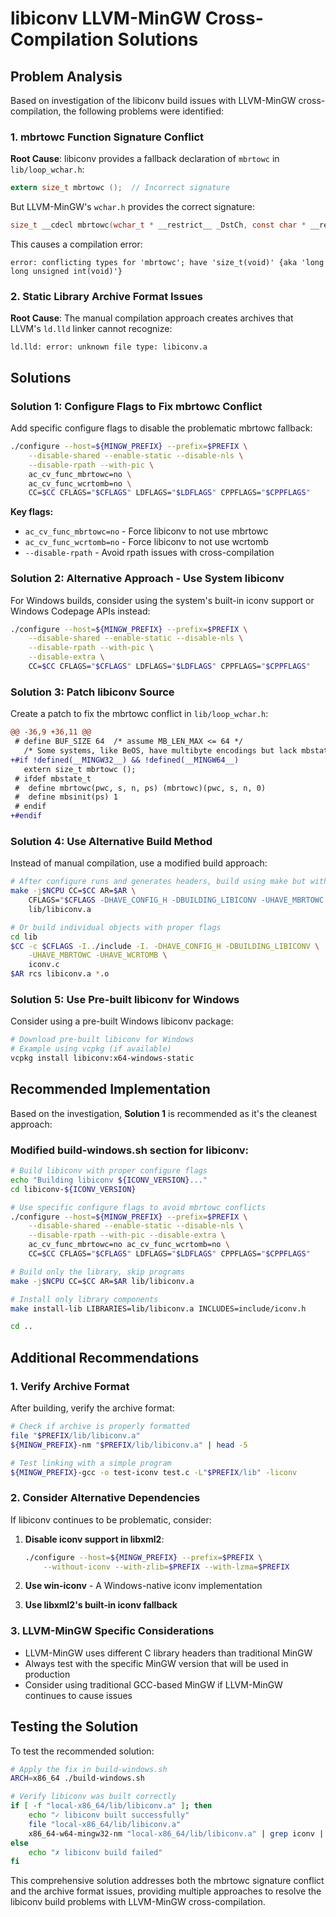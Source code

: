 # libiconv LLVM-MinGW Cross-Compilation Solutions

## Problem Analysis

Based on investigation of the libiconv build issues with LLVM-MinGW cross-compilation, the following problems were identified:

### 1. mbrtowc Function Signature Conflict

**Root Cause**: libiconv provides a fallback declaration of `mbrtowc` in `lib/loop_wchar.h`:
```c
extern size_t mbrtowc ();  // Incorrect signature
```

But LLVM-MinGW's `wchar.h` provides the correct signature:
```c
size_t __cdecl mbrtowc(wchar_t * __restrict__ _DstCh, const char * __restrict__ _SrcCh, size_t _SizeInBytes, mbstate_t * __restrict__ _State);
```

This causes a compilation error:
```
error: conflicting types for 'mbrtowc'; have 'size_t(void)' {aka 'long long unsigned int(void)'}
```

### 2. Static Library Archive Format Issues

**Root Cause**: The manual compilation approach creates archives that LLVM's `ld.lld` linker cannot recognize:
```
ld.lld: error: unknown file type: libiconv.a
```

## Solutions

### Solution 1: Configure Flags to Fix mbrtowc Conflict

Add specific configure flags to disable the problematic mbrtowc fallback:

```bash
./configure --host=${MINGW_PREFIX} --prefix=$PREFIX \
    --disable-shared --enable-static --disable-nls \
    --disable-rpath --with-pic \
    ac_cv_func_mbrtowc=no \
    ac_cv_func_wcrtomb=no \
    CC=$CC CFLAGS="$CFLAGS" LDFLAGS="$LDFLAGS" CPPFLAGS="$CPPFLAGS"
```

**Key flags:**
- `ac_cv_func_mbrtowc=no` - Force libiconv to not use mbrtowc
- `ac_cv_func_wcrtomb=no` - Force libiconv to not use wcrtomb
- `--disable-rpath` - Avoid rpath issues with cross-compilation

### Solution 2: Alternative Approach - Use System libiconv

For Windows builds, consider using the system's built-in iconv support or Windows Codepage APIs instead:

```bash
./configure --host=${MINGW_PREFIX} --prefix=$PREFIX \
    --disable-shared --enable-static --disable-nls \
    --disable-rpath --with-pic \
    --disable-extra \
    CC=$CC CFLAGS="$CFLAGS" LDFLAGS="$LDFLAGS" CPPFLAGS="$CPPFLAGS"
```

### Solution 3: Patch libiconv Source

Create a patch to fix the mbrtowc conflict in `lib/loop_wchar.h`:

```diff
@@ -36,9 +36,11 @@
 # define BUF_SIZE 64  /* assume MB_LEN_MAX <= 64 */
   /* Some systems, like BeOS, have multibyte encodings but lack mbstate_t.  */
+#if !defined(__MINGW32__) && !defined(__MINGW64__)
   extern size_t mbrtowc ();
 # ifdef mbstate_t
 #  define mbrtowc(pwc, s, n, ps) (mbrtowc)(pwc, s, n, 0)
 #  define mbsinit(ps) 1
 # endif
+#endif
```

### Solution 4: Use Alternative Build Method

Instead of manual compilation, use a modified build approach:

```bash
# After configure runs and generates headers, build using make but with modifications
make -j$NCPU CC=$CC AR=$AR \
    CFLAGS="$CFLAGS -DHAVE_CONFIG_H -DBUILDING_LIBICONV -UHAVE_MBRTOWC -UHAVE_WCRTOMB" \
    lib/libiconv.a

# Or build individual objects with proper flags
cd lib
$CC -c $CFLAGS -I../include -I. -DHAVE_CONFIG_H -DBUILDING_LIBICONV \
    -UHAVE_MBRTOWC -UHAVE_WCRTOMB \
    iconv.c
$AR rcs libiconv.a *.o
```

### Solution 5: Use Pre-built libiconv for Windows

Consider using a pre-built Windows libiconv package:

```bash
# Download pre-built libiconv for Windows
# Example using vcpkg (if available)
vcpkg install libiconv:x64-windows-static
```

## Recommended Implementation

Based on the investigation, **Solution 1** is recommended as it's the cleanest approach:

### Modified build-windows.sh section for libiconv:

```bash
# Build libiconv with proper configure flags
echo "Building libiconv ${ICONV_VERSION}..."
cd libiconv-${ICONV_VERSION}

# Use specific configure flags to avoid mbrtowc conflicts
./configure --host=${MINGW_PREFIX} --prefix=$PREFIX \
    --disable-shared --enable-static --disable-nls \
    --disable-rpath --with-pic --disable-extra \
    ac_cv_func_mbrtowc=no ac_cv_func_wcrtomb=no \
    CC=$CC CFLAGS="$CFLAGS" LDFLAGS="$LDFLAGS" CPPFLAGS="$CPPFLAGS"

# Build only the library, skip programs
make -j$NCPU CC=$CC AR=$AR lib/libiconv.a

# Install only library components
make install-lib LIBRARIES=lib/libiconv.a INCLUDES=include/iconv.h

cd ..
```

## Additional Recommendations

### 1. Verify Archive Format

After building, verify the archive format:

```bash
# Check if archive is properly formatted
file "$PREFIX/lib/libiconv.a"
${MINGW_PREFIX}-nm "$PREFIX/lib/libiconv.a" | head -5

# Test linking with a simple program
${MINGW_PREFIX}-gcc -o test-iconv test.c -L"$PREFIX/lib" -liconv
```

### 2. Consider Alternative Dependencies

If libiconv continues to be problematic, consider:

1. **Disable iconv support in libxml2**:
   ```bash
   ./configure --host=${MINGW_PREFIX} --prefix=$PREFIX \
       --without-iconv --with-zlib=$PREFIX --with-lzma=$PREFIX
   ```

2. **Use win-iconv** - A Windows-native iconv implementation
3. **Use libxml2's built-in iconv fallback**

### 3. LLVM-MinGW Specific Considerations

- LLVM-MinGW uses different C library headers than traditional MinGW
- Always test with the specific MinGW version that will be used in production
- Consider using traditional GCC-based MinGW if LLVM-MinGW continues to cause issues

## Testing the Solution

To test the recommended solution:

```bash
# Apply the fix in build-windows.sh
ARCH=x86_64 ./build-windows.sh

# Verify libiconv was built correctly
if [ -f "local-x86_64/lib/libiconv.a" ]; then
    echo "✓ libiconv built successfully"
    file "local-x86_64/lib/libiconv.a"
    x86_64-w64-mingw32-nm "local-x86_64/lib/libiconv.a" | grep iconv | head -3
else
    echo "✗ libiconv build failed"
fi
```

This comprehensive solution addresses both the mbrtowc signature conflict and the archive format issues, providing multiple approaches to resolve the libiconv build problems with LLVM-MinGW cross-compilation.
